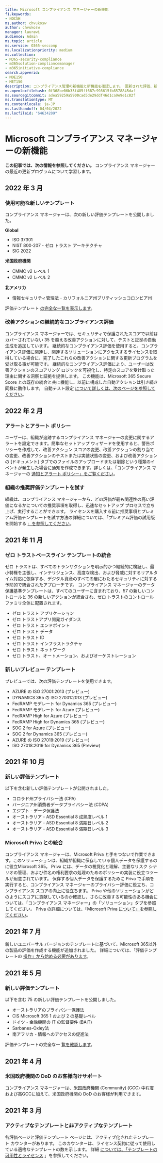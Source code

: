 ```yaml
---
title: Microsoft コンプライアンス マネージャーの新機能
f1.keywords:
- NOCSH
ms.author: chvukosw
author: chvukosw
manager: laurawi
audience: Admin
ms.topic: article
ms.service: O365-seccomp
ms.localizationpriority: medium
ms.collection:
- M365-security-compliance
- m365solution-compliancemanager
- m365initiative-compliance
search.appverid:
- MOE150
- MET150
description: コンプライアンス管理の新機能と新機能を確認します。 更新された評価、新しい評価テンプレート、新しいアクションなどについて説明します。
ms.openlocfilehash: 0f368be06b33f485ff687c998615fb8578845daf
ms.sourcegitcommit: adea59259a5900cad5de29ddf46d1ca9e9e1c82f
ms.translationtype: MT
ms.contentlocale: ja-JP
ms.lasthandoff: 04/04/2022
ms.locfileid: "64634209"
---
```

# <a name="whats-new-in-microsoft-compliance-manager"></a>Microsoft コンプライアンス マネージャーの新機能

**この記事では、次の情報を参照してください。** コンプライアンス マネージャーの最近の更新プログラムについて学習します。

## <a name="march-2022"></a>2022 年 3 月

### <a name="new-templates-available"></a>使用可能な新しいテンプレート

コンプライアンス マネージャーは、次の新しい評価テンプレートを公開しました。

**Global**
- ISO 37301
- NIST 800-207 - ゼロ トラスト アーキテクチャ
- SIG 2022

**米国政府機関**
- CMMC v2 レベル 1
- CMMC v2 レベル 2

**北アメリカ**
- 情報セキュリティ管理法 - カリフォルニア州ブリティッシュコロンビア州

評価テンプレート [の完全な一覧を表示します](compliance-manager-templates-list.md)。

### <a name="continuous-compliance-assessment-of-improvement-actions"></a>改善アクションの継続的なコンプライアンス評価

コンプライアンス マネージャーでは、セキュリティで保護されたスコアで以前はカバーされていない 35 を超える改善アクションに対して、テストと証拠の自動生成を追加しています。 継続的なコンプライアンス評価を使用すると、コンプライアンス評価に関連し、関連するソリューションにアクセスするライセンスを取得している場合に、完了したこれらの改善アクションに関する更新プログラムを受け取る事が可能です。 継続的なコンプライアンス評価により、ユーザーは改善アクションのスコアリング ロジックを可視化し、特定のスコアを受け取った理由に関する洞察と証拠を提供します。 この機能は、Microsoft 365 Secure Score との既存の統合と共に機能し、以前に構成した自動アクションは引き続き同様に動作します。 自動テスト設定 [について詳しくは、次のページを参照してください](compliance-manager-setup.md#set-up-automated-testing)。

## <a name="february-2022"></a>2022 年 2 月

### <a name="alerts-and-alert-policies"></a>アラートとアラート ポリシー

ユーザーは、組織が追跡するコンプライアンス マネージャーの変更に関するアラートを設定できます。簡単なセットアップ ウィザードを使用すると、警告ポリシーを作成して、改善アクション スコアの変更、改善アクションの割り当ての変更、改善アクションのテストまたは実装状態の変更、および改善アクションの [ドキュメント] タブでのファイルのアップロードまたは削除という種類のイベントが発生した場合に通知を作成できます。詳しくは、「コンプライアンス マネージャーの [通知とアラート ポリシー」をご覧ください](compliance-manager-alert-policies.md)。

### <a name="try-recommended-assessment-templates-for-your-organization"></a>組織の推奨評価テンプレートを試す

組織は、コンプライアンス マネージャーから、どの評価が最も関連性の高い評価になるかについての推奨事項を取得し、迅速なセットアップ プロセスで立ち上げ、実行することができます。 ライセンスを購入する前に推奨事項とプレミアム評価テンプレートを試す方法の詳細については、「プレミアム評価の試用版を開始する [」を参照してください](compliance-manager-setup.md#start-a-premium-assessments-trial)。

## <a name="november-2021"></a>2021 年 11 月

### <a name="zero-trust-integration-for-the-data-protection-baseline-template"></a>ゼロ トラストベースライン テンプレートの統合

ゼロ トラストは、すべてのトランザクションを明示的かつ継続的に検証し、最小特権を主張し、インテリジェンス、高度な検出、および脅威に対するリアルタイム対応に依存する、デジタル資産のすべての層にわたるセキュリティに対する予防的で統合されたアプローチです。 コンプライアンス マネージャーのデータ保護基準テンプレートは、すべてのユーザーに含まれており、57 の新しいコントロールと 36 の新しいアクションが統合され、ゼロ トラストのコントロール ファミリ全体に配置されます。

- ゼロ トラスト アプリケーション
- ゼロ トラストアプリ開発ガイダンス
- ゼロ トラスト エンドポイント
- ゼロ トラスト データ
- ゼロ トラスト ID
- ゼロ トラスト インフラストラクチャ
- ゼロ トラスト ネットワーク
- ゼロ トラスト、オートメーション、およびオーケストレーション

### <a name="new-preview-templates"></a>新しいプレビュー テンプレート

プレビューでは、次の評価テンプレートを使用できます。

- AZURE の ISO 27001:2013 (プレビュー)
- DYNAMICS 365 の ISO 27001:2013 (プレビュー)
- FedRAMP モデレート for Dynamics 365 (プレビュー)
- FedRAMP モデレート for Azure (プレビュー)
- FedRAMP High for Azure (プレビュー)
- FedRAMP High for Dynamics 365 (プレビュー)
- SOC 2 for Azure (プレビュー)
- SOC 2 for Dynamics 365 (プレビュー)
- AZURE の ISO 27018:2019 (プレビュー)
- ISO 27018:2019 for Dynamics 365 (Preview)

## <a name="october-2021"></a>2021 年 10 月

### <a name="new-assessment-templates"></a>新しい評価テンプレート

以下を含む新しい評価テンプレートが公開されました。

- コロラド州プライバシー法 (CPA)
- バージニア州消費者データプライバシー法 (CDPA)
- エジプト - データ保護法
- オーストラリア - ASD Essential 8 成熟度レベル 1
- オーストラリア - ASD Essential 8 満期日レベル 2
- オーストラリア - ASD Essential 8 満期日レベル 3

### <a name="integration-with-microsoft-priva"></a>Microsoft Priva との統合

コンプライアンス マネージャーは、Microsoft Priva と手をつないで作業できます。このソリューションは、組織が組織に保存している個人データを保護するのに役立Microsoft 365。 Priva には、データの視覚化と理解、主要なリスク シナリオの管理、および件名の権利要求の処理のためのポリシーの実装に役立つツールが用意されています。 保存する個人データを保護するために Priva で手順を実行すると、コンプライアンス マネージャーのプライバシー評価に役立ち、コンプライアンス スコアの向上に役立ちます。 Priva や他のソリューションがどのようにスコアに貢献しているのか確認し、さらに改善する可能性のある機会については、「コンプライアンス マネージャー」の「ソリューション」タブを参照してください。 Priva の詳細については、「Microsoft Priva [について」を参照してください](/privacy/priva)。

## <a name="july-2021"></a>2021 年 7 月

新しいユニバーサル バージョンのテンプレートに基づいて、Microsoft 365以外の製品の評価を作成する機能が追加されました。 詳細については、「評価テンプレートの [操作」から始める必要があります](compliance-manager-templates.md)。

## <a name="may-2021"></a>2021 年 5 月

### <a name="new-assessment-templates"></a>新しい評価テンプレート

以下を含む 75 の新しい評価テンプレートを公開しました。
- オーストラリアのプライバシー保護法
- CIS Microsoft 365 1 および 2 の基礎レベル
- ドイツ - 金融機関の IT の監督要件 (BAIT)
- Sarbanes-Oxley法
- 南アフリカ - 情報へのアクセスの促進法

評価テンプレートの完全な一 [覧を確認します](compliance-manager-templates-list.md)。

## <a name="april-2021"></a>2021 年 4 月

### <a name="support-for-us-government-dod-customers"></a>米国政府機関の DoD のお客様向けサポート

コンプライアンス マネージャーは、米国政府機関 (Community) (GCC) 中程度および高GCCに加えて、米国政府機関の DoD のお客様が利用できます。

## <a name="march-2021"></a>2021 年 3 月

### <a name="active-and-inactive-templates"></a>アクティブなテンプレートと非アクティブなテンプレート

各評価ページと評価テンプレート ページには、アクティブ化されたテンプレート カウンターがあります。 このカウンターは、ライセンス契約に従って使用している適格なテンプレートの数を示します。 詳細 [については、「テンプレートの可用性とライセンス](compliance-manager-templates.md#template-availability-and-licensing) 」を参照してください。
